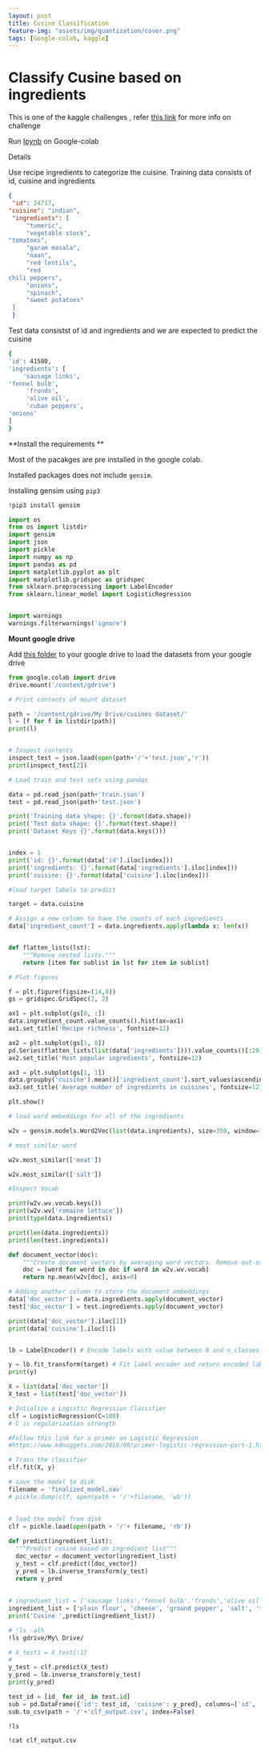 ```yaml
---
layout: post
title: Cusine Classification
feature-img: "assets/img/quantization/cover.png"
tags: [Google-colab, kaggle]
---
```

# Classify Cusine based on ingredients

This is one of the kaggle
challenges , refer  [this link](https://www.kaggle.com/c/whats-cooking/data) for
more info on challenge

Run [Ipynb](https://colab.research.google.com/github/shranith/Colabintro/blob/master/Cuisine_classification.ipynb) on Google-colab

Details

Use recipe ingredients to categorize the cuisine.
Training data consists of id, cuisine and ingredients

```json
{
 "id": 24717,
"cuisine": "indian",
 "ingredients": [
     "tumeric",
     "vegetable stock",
"tomatoes",
     "garam masala",
     "naan",
     "red lentils",
     "red
chili peppers",
     "onions",
     "spinach",
     "sweet potatoes"
 ]
 }

 ```

Test data consistst of id and ingredients and we are expected to predict the
cuisine

``` bash
{
'id': 41580, 
'ingredients': [
    'sausage links',
'fennel bulb',
     'fronds',
     'olive oil',
     'cuban peppers',
'onions'
]
}

```

**Install the requirements **

Most of the pacakges are pre installed in the
google colab.

Installed packages does not include `gensim`.  

Installing
gensim using `pip3`

```bash
!pip3 install gensim

```

```python
import os
from os import listdir
import gensim
import json
import pickle
import numpy as np
import pandas as pd
import matplotlib.pyplot as plt
import matplotlib.gridspec as gridspec
from sklearn.preprocessing import LabelEncoder
from sklearn.linear_model import LogisticRegression


import warnings
warnings.filterwarnings('ignore')
```

**Mount google drive** 

Add [this
folder](https://drive.google.com/drive/folders/1jMTbMH0qwoiU64JWO8I_4OXVLTtD7pl6?usp=sharing)
to your google drive to load the datasets from your google drive

```python
from google.colab import drive
drive.mount('/content/gdrive')
```

```python
# Print contents of mount dataset

path = '/content/gdrive/My Drive/cusines dataset/'
l = [f for f in listdir(path)]
print(l)


# Inspect contents 
inspect_test = json.load(open(path+'/'+'test.json','r'))
print(inspect_test[2])
```

```python
# Load train and test sets using pandas

data = pd.read_json(path+'train.json')
test = pd.read_json(path+'test.json')

print('Training data shape: {}'.format(data.shape))
print('Test data shape: {}'.format(test.shape))
print('Dataset Keys {}'.format(data.keys()))


index = 1
print('id: {}'.format(data['id'].iloc[index]))
print('ingredients: {}'.format(data['ingredients'].iloc[index]))
print('cuisine: {}'.format(data['cuisine'].iloc[index]))

```

```python
#load target labels to predict

target = data.cuisine
```

```python
# Assign a new column to have the counts of each ingredients
data['ingredient_count'] = data.ingredients.apply(lambda x: len(x))


def flatten_lists(lst):
    """Remove nested lists."""
    return [item for sublist in lst for item in sublist]
```

```python
# Plot figures 

f = plt.figure(figsize=(14,8))
gs = gridspec.GridSpec(2, 2)

ax1 = plt.subplot(gs[0, :])
data.ingredient_count.value_counts().hist(ax=ax1)
ax1.set_title('Recipe richness', fontsize=12)

ax2 = plt.subplot(gs[1, 0])
pd.Series(flatten_lists(list(data['ingredients']))).value_counts()[:20].plot(kind='barh', ax=ax2)
ax2.set_title('Most popular ingredients', fontsize=12)

ax3 = plt.subplot(gs[1, 1])
data.groupby('cuisine').mean()['ingredient_count'].sort_values(ascending=False).plot(kind='barh', ax=ax3)
ax3.set_title('Average number of ingredients in cuisines', fontsize=12)

plt.show()
```

```python
# load word embeddings for all of the ingredients 

w2v = gensim.models.Word2Vec(list(data.ingredients), size=350, window=10, min_count=2, iter=20)

```

```python
# most similar word

w2v.most_similar(['meat'])
```

```python
w2v.most_similar(['salt'])
```

```python
#Inspect Vocab

print(w2v.wv.vocab.keys())
print(w2v.wv['romaine lettuce'])
print(type(data.ingredients))

print(len(data.ingredients))
print(len(test.ingredients))
```

```python
def document_vector(doc):
    """Create document vectors by averaging word vectors. Remove out-of-vocabulary words."""
    doc = [word for word in doc if word in w2v.wv.vocab]
    return np.mean(w2v[doc], axis=0)
```

```python
# Adding another column to store the document embeddings
data['doc_vector'] = data.ingredients.apply(document_vector)
test['doc_vector'] = test.ingredients.apply(document_vector)
```

```python
print(data['doc_vector'].iloc[1])
print(data['cuisine'].iloc[1])
```

```python

lb = LabelEncoder() # Encode labels with value between 0 and n_classes-1.

y = lb.fit_transform(target) # Fit label encoder and return encoded labels
print(y)
```

```python
X = list(data['doc_vector'])
X_test = list(test['doc_vector'])
```

```python
# Intialize a Logistic Regression Classifier
clf = LogisticRegression(C=100) 
# C is regularization strength

#Follow this link for a primer on Logistic Regression
#https://www.kdnuggets.com/2016/08/primer-logistic-regression-part-1.html
```

```python
# Train the classifier
clf.fit(X, y)

```

```python
# save the model to disk
filename = 'finalized_model.sav'
# pickle.dump(clf, open(path + '/'+filename, 'wb'))
 
 
# load the model from disk
clf = pickle.load(open(path + '/'+ filename, 'rb'))
```

```python
def predict(ingredient_list):
  """Predict cusine based on ingredient list"""
  doc_vector = document_vector(ingredient_list)
  y_test = clf.predict([doc_vector])
  y_pred = lb.inverse_transform(y_test)
  return y_pred
  
  
# ingredient_list = ['sausage links','fennel bulb','fronds','olive oil','cuban peppers','onions', 'salt']
ingredient_list = ['plain flour', 'cheese', 'ground pepper', 'salt', 'tomatoes', 'ground black pepper', 'thyme', 'eggs', 'green tomatoes', 'yellow corn meal', 'milk', 'vegetable oil']
print('Cusine ',predict(ingredient_list))
```

```bash
# !ls -alh
!ls gdrive/My\ Drive/

```

```python
# X_test1 = X_test[:1]
# 
y_test = clf.predict(X_test)
y_pred = lb.inverse_transform(y_test)
print(y_pred)
```

```python
test_id = [id_ for id_ in test.id]
sub = pd.DataFrame({'id': test_id, 'cuisine': y_pred}, columns=['id', 'cuisine'])
sub.to_csv(path + '/'+'clf_output.csv', index=False)
```

```bash
!ls

```

```bash
!cat clf_output.csv
```
